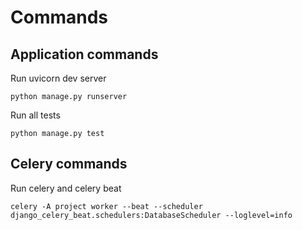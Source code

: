 # Commands

## Application commands

Run uvicorn dev server

```shell
python manage.py runserver
```

Run all tests

```shell
python manage.py test
```


## Celery commands

Run celery and celery beat

```shell
celery -A project worker --beat --scheduler django_celery_beat.schedulers:DatabaseScheduler --loglevel=info
```
